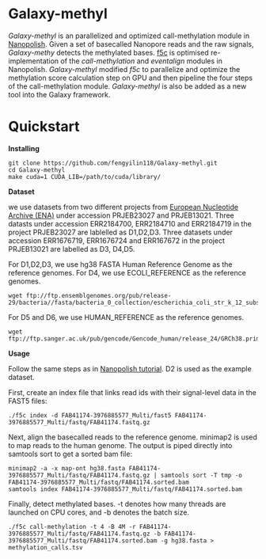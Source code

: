 # Galaxy-methyl
*Galaxy-methyl* is an parallelized and optimized call-methylation module in [Nanopolish](https://github.com/jts/nanopolish). Given a set of basecalled Nanopore reads and the raw signals, *Galaxy-methy* detects the methylated bases. [f5c](https://github.com/hasindu2008/f5c) is optimised re-implementation of the  *call-methylation* and *eventalign* modules in Nanopolish. *Galaxy-methyl* modified *f5c* to parallelize and optimize the methylation score calculation step on GPU and then pipeline the four steps of the call-methylation module. *Galaxy-methyl* is also be added as a new tool into the Galaxy framework.

# Quickstart 

**Installing**
```
git clone https://github.com/fengyilin118/Galaxy-methyl.git
cd Galaxy-methyl
make cuda=1 CUDA_LIB=/path/to/cuda/library/
```

**Dataset**

we use datasets from two different projects from [European Nucleotide Archive (ENA)](https://www.ebi.ac.uk/ena/browser/home) under accession PRJEB23027 and PRJEB13021. Three datasts under accession ERR2184700, ERR2184710 and ERR2184719 in the project PRJEB23027 are lablelled as D1,D2,D3. Three datasets under accession ERR1676719, ERR1676724 and ERR167672 in the project PRJEB13021 are labelled as D3, D4,D5. 

For D1,D2,D3, we use hg38 FASTA Human Reference Genome as the reference genomes.
For D4, we use ECOLI_REFERENCE as the reference genomes.
```
wget ftp://ftp.ensemblgenomes.org/pub/release-29/bacteria//fasta/bacteria_0_collection/escherichia_coli_str_k_12_substr_mg1655/dna/Escherichia_coli_str_k_12_substr_mg1655.GCA_000005845.2.29.dna.genome.fa.gz
```
For D5 and D6, we use HUMAN_REFERENCE as the reference genomes.
```
wget ftp://ftp.sanger.ac.uk/pub/gencode/Gencode_human/release_24/GRCh38.primary_assembly.genome.fa.gz
```

**Usage**

Follow the same steps as in [Nanopolish tutorial](https://nanopolish.readthedocs.io/en/latest/quickstart_call_methylation.html). D2 is used as the example dataset.

First, create an index file that links read ids with their signal-level data in the FAST5 files:

```
./f5c index -d FAB41174-3976885577_Multi/fast5 FAB41174-3976885577_Multi/fastq/FAB41174.fastq.gz
```
Next, align the basecalled reads to the reference genome.  minimap2 is used to map reads to the human genome. The output is piped directly into samtools sort to get a sorted bam file:

```
minimap2 -a -x map-ont hg38.fasta FAB41174-3976885577_Multi/fastq/FAB41174.fastq.gz | samtools sort -T tmp -o FAB41174-3976885577_Multi/fastq/FAB41174.sorted.bam
samtools index FAB41174-3976885577_Multi/fastq/FAB41174.sorted.bam
```
Finally, detect methylated bases. -t denotes how many threads are launched on CPU cores, and -b denotes the batch size.

```
./f5c call-methylation -t 4 -B 4M -r FAB41174-3976885577_Multi/fastq/FAB41174.fastq.gz -b FAB41174-3976885577_Multi/fastq/FAB41174.sorted.bam -g hg38.fasta > methylation_calls.tsv

```

